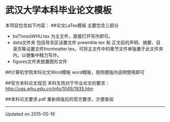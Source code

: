 武汉大学本科毕业论文模板
==============
本项目包含如下内容：
##论文LaTex模板
主要包含三部分
- bsThesisWHU.tex 为主文件，直接打开写作即可。
- data文件夹
包括导言区设置文件 preamble.tex 和 正文前的声明、摘要、目录页等设置文件frontmatter.tex。可将主文件中的章节文件单独置于此文件夹内，以便集中精力写作。
- figures文件夹放置图形文件

##计算机学院本科论文Word模板
word模板，按照模版内说明使用即可

##官方本科论文规范
本科生院对于毕业论文的要求：http://ugs.whu.edu.cn/info/1049/1935.htm

##本科论文要求.pdf
重新排版后的官方要求，方便查阅

---
Updated on 2015-05-16
